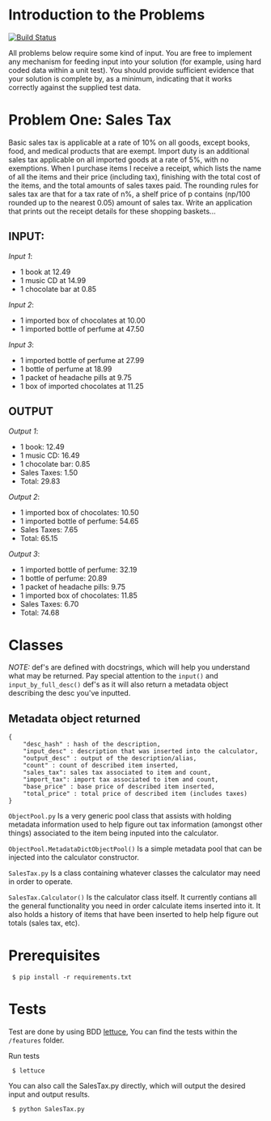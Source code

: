 # Introduction to the Problems
[![Build Status](https://travis-ci.org/patweb99/sales-tax-exercise.svg)](https://travis-ci.org/patweb99/sales-tax-exercise)
 
All problems below require some kind of input. You are free to implement any
mechanism for feeding input into your solution (for example, using hard coded data
within a unit test). You should provide sufficient evidence that your solution is complete
by, as a minimum, indicating that it works correctly against the supplied test data.

# Problem One: Sales Tax

Basic sales tax is applicable at a rate of 10% on all goods, except books, food, and
medical products that are exempt. Import duty is an additional sales tax applicable on all
imported goods at a rate of 5%, with no exemptions.
When I purchase items I receive a receipt, which lists the name of all the items and their
price (including tax), finishing with the total cost of the items, and the total amounts of
sales taxes paid. The rounding rules for sales tax are that for a tax rate of n%, a shelf
price of p contains (np/100 rounded up to the nearest 0.05) amount of sales tax.
Write an application that prints out the receipt details for these shopping baskets...

## INPUT:

*Input 1*:
* 1 book at 12.49
* 1 music CD at 14.99
* 1 chocolate bar at 0.85

*Input 2*:
* 1 imported box of chocolates at 10.00
* 1 imported bottle of perfume at 47.50

*Input 3*:
* 1 imported bottle of perfume at 27.99
* 1 bottle of perfume at 18.99
* 1 packet of headache pills at 9.75
* 1 box of imported chocolates at 11.25

## OUTPUT

*Output 1*:
* 1 book: 12.49
* 1 music CD: 16.49
* 1 chocolate bar: 0.85
* Sales Taxes: 1.50
* Total: 29.83

*Output 2*:
* 1 imported box of chocolates: 10.50
* 1 imported bottle of perfume: 54.65
* Sales Taxes: 7.65
* Total: 65.15

*Output 3*:
* 1 imported bottle of perfume: 32.19
* 1 bottle of perfume: 20.89
* 1 packet of headache pills: 9.75
* 1 imported box of chocolates: 11.85
* Sales Taxes: 6.70
* Total: 74.68

# Classes

*NOTE:* def's are defined with docstrings, which will help you understand what may be returned.
Pay special attention to the `input()` and `input_by_full_desc()` def's as it will also return a metadata object describing
the desc you've inputted.

## Metadata object returned ##
```
{
    "desc_hash" : hash of the description,
    "input_desc" : description that was inserted into the calculator,
    "output_desc" : output of the description/alias,
    "count" : count of described item inserted,
    "sales_tax": sales tax associated to item and count,
    "import_tax": import tax associated to item and count,
    "base_price" : base price of described item inserted,
    "total_price" : total price of described item (includes taxes)
}
```

`ObjectPool.py`
Is a very generic pool class that assists with holding metadata information used to help
figure out tax information (amongst other things) associated to the item being inputed into the
calculator.

`ObjectPool.MetadataDictObjectPool()`
Is a simple metadata pool that can be injected into the calculator constructor.

`SalesTax.py`
Is a class containing whatever classes the calculator may need in order to operate.

`SalesTax.Calculator()`
Is the calculator class itself. It currently contians all the general functionality you need in order
calculate items inserted into it. It also holds a history of items that have been inserted to help help
figure out totals (sales tax, etc).

# Prerequisites
```
 $ pip install -r requirements.txt
```

# Tests
Test are done by using BDD [lettuce](http://lettuce.it), You can find the tests within the `/features` folder.

Run tests
```
 $ lettuce
```

You can also call the SalesTax.py directly, which will output the desired input and output results.
```
 $ python SalesTax.py
```
